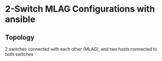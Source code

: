# 2-Switch MLAG Configurations with ansible

Topology
--------
2 switches connected  with each other (MLAG), and two hosts connected to both switches


